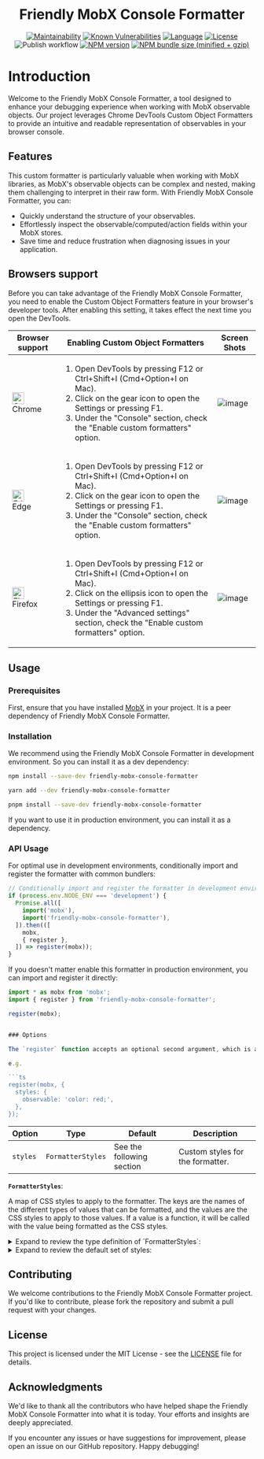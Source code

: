<h1 align="center">Friendly MobX Console Formatter</h1>

<div align="center">

[![Maintainability][maintainability-image]][maintainability-url]
[![Known Vulnerabilities][known-vulnerabilities-image]][known-vulnerabilities-url]
[![Language][language-image]][language-url]
[![License][license-image]][license-url]
![Publish workflow][publish-workflow-image]
[![NPM version][npm-version-image]][npm-version-url]
[![NPM bundle size (minified + gzip)][npm-bundle-size-image]][npm-bundle-size-url]

[maintainability-image]: https://api.codeclimate.com/v1/badges/c27db824b79350f886b0/maintainability
[maintainability-url]: https://codeclimate.com/github/zheeeng/friendly-mobx-console-formatter/maintainability

[known-vulnerabilities-image]: https://snyk.io/test/github/zheeeng/friendly-mobx-console-formatter/badge.svg
[known-vulnerabilities-url]: https://snyk.io/test/github/zheeeng/friendly-mobx-console-formatter

[language-image]: https://img.shields.io/badge/%3C%2F%3E-TypeScript-blue.svg
[language-url]: http://typescriptlang.org/

[license-image]: https://img.shields.io/github/license/mashape/apistatus.svg
[license-url]: https://github.com/zheeeng/friendly-mobx-console-formatter/blob/main/LICENSE

[publish-workflow-image]: https://github.com/zheeeng/friendly-mobx-console-formatter/actions/workflows/publish.yml/badge.svg

[npm-version-image]: https://img.shields.io/npm/v/friendly-mobx-console-formatter.svg
[npm-version-url]: https://www.npmjs.com/package/friendly-mobx-console-formatter

[npm-bundle-size-image]: https://img.shields.io/bundlephobia/minzip/friendly-mobx-console-formatter.svg
[npm-bundle-size-url]: https://unpkg.com/friendly-mobx-console-formatter/dist/index.js
</div>

# Introduction

Welcome to the Friendly MobX Console Formatter, a tool designed to enhance your debugging experience when working with MobX observable objects. Our project leverages Chrome DevTools Custom Object Formatters to provide an intuitive and readable representation of observables in your browser console.

## Features

This custom formatter is particularly valuable when working with MobX libraries, as MobX's observable objects can be complex and nested, making them challenging to interpret in their raw form. With Friendly MobX Console Formatter, you can:

* Quickly understand the structure of your observables.
* Effortlessly inspect the observable/computed/action fields within your MobX stores.
* Save time and reduce frustration when diagnosing issues in your application.

## Browsers support

Before you can take advantage of the Friendly MobX Console Formatter, you need to enable the Custom Object Formatters feature in your browser's developer tools. After enabling this setting, it takes effect the next time you open the DevTools.

| Browser support | Enabling Custom Object Formatters | Screen Shots |
| --------- | --------- | --------- |
| [<img src="https://raw.githubusercontent.com/alrra/browser-logos/master/src/chrome/chrome_48x48.png" alt="Chrome" width="24px" height="24px" />](http://godban.github.io/browsers-support-badges/)<br/>Chrome | <ol><li>Open DevTools by pressing F12 or Ctrl+Shift+I (Cmd+Option+I on Mac).</li><li>Click on the gear icon to open the Settings or pressing F1.</li><li>Under the "Console" section, check the "Enable custom formatters" option.</li></ol> | ![image](https://github.com/zheeeng/friendly-mobx-console-formatter/assets/1303154/82951daf-a8e1-4fa9-803d-893ce9df7bb7) |
| [<img src="https://raw.githubusercontent.com/alrra/browser-logos/master/src/edge/edge_48x48.png" alt="Edge" width="24px" height="24px" />](http://godban.github.io/browsers-support-badges/)<br/> Edge | <ol><li>Open DevTools by pressing F12 or Ctrl+Shift+I (Cmd+Option+I on Mac).</li><li>Click on the gear icon to open the Settings or pressing F1.</li><li>Under the "Console" section, check the "Enable custom formatters" option.</li></ol> | ![image](https://github.com/zheeeng/friendly-mobx-console-formatter/assets/1303154/7a0000dc-7a52-4738-8f46-5682925023a0)
| [<img src="https://raw.githubusercontent.com/alrra/browser-logos/master/src/firefox/firefox_48x48.png" alt="Firefox" width="24px" height="24px" />](http://godban.github.io/browsers-support-badges/)<br/>Firefox | <ol><li>Open DevTools by pressing F12 or Ctrl+Shift+I (Cmd+Option+I on Mac).</li><li>Click on the ellipsis icon to open the Settings or pressing F1.</li><li>Under the "Advanced settings" section, check the "Enable custom formatters" option.</li></ol> | ![image](https://github.com/zheeeng/friendly-mobx-console-formatter/assets/1303154/a2d34864-dc83-4b46-844b-e28459559ec4) |

## Usage

### Prerequisites

First, ensure that you have installed [MobX](https://mobx.js.org/README.html) in your project. It is a peer dependency of Friendly MobX Console Formatter.

### Installation

We recommend using the Friendly MobX Console Formatter in development environment. So you can install it as a dev dependency:

```sh
npm install --save-dev friendly-mobx-console-formatter
```

```sh
yarn add --dev friendly-mobx-console-formatter
```

```sh
pnpm install --save-dev friendly-mobx-console-formatter
```

If you want to use it in production environment, you can install it as a dependency.

### API Usage

For optimal use in development environments, conditionally import and register the formatter with common bundlers:

```ts
// Conditionally import and register the formatter in development environment. The bundler will remove the if statement in production environment.
if (process.env.NODE_ENV === 'development') {
  Promise.all([
    import('mobx'),
    import('friendly-mobx-console-formatter'),
  ]).then(([
    mobx,
    { register },
  ]) => register(mobx));
}
```

If you doesn't matter enable this formatter in production environment, you can import and register it directly:

```ts
import * as mobx from 'mobx';
import { register } from 'friendly-mobx-console-formatter';

register(mobx);
```

```ts

### Options

The `register` function accepts an optional second argument, which is an object of options:

e.g.

```ts
register(mobx, {
  styles: {
    observable: 'color: red;',
  },
});
```

| Option | Type | Default | Description |
| ------ | ---- | ------- | ----------- |
| `styles` | `FormatterStyles` | See the following section | Custom styles for the formatter. |

**`FormatterStyles`**:

A map of CSS styles to apply to the formatter. The keys are the names of the different types of values that can be formatted, and the values are the CSS styles to apply to those values. If a value is a function, it will be called with the value being formatted as the CSS styles.

<details>
<summary>Expand to review the type definition of `FormatterStyles`:</summary>

```ts
// Function type styles is designed to support dynamic styles, such as day/night theme switching.
type FormatterStyles = {
  // Styles for iterable fields.
  list?: string | (() => string);
  object?: string | (() => string);
  array?: string | (() => string);
  set?: string | (() => string);
  map?: string | (() => string);
  prototype?: string | (() => string);
  symbol?: string | (() => string);
  // Styles for non-primitive fields.
  complexValue?: string | (() => string);
  // Badge styles for observable fields.
  observable?: string | (() => string);
  // Badge styles for action fields.
  action?: string | (() => string);
  // Badge styles for computed fields.
  computed?: string | (() => string);
};
```

</details>

<details>
<summary>Expand to review the default set of styles:</summary>

```ts
const defaultFormatterStyles = {
  list: 'color: chocolate; padding-left: 0.25em; margin-bottom: 0.25em; list-style-type: none;',
  object: 'color: red;',
  array: 'color: brown;',
  set: 'color: lightblue;',
  map: 'color: orange;',
  prototype: 'opacity: 0.5;',
  symbol: 'color: orange;',
  complexValue: 'margin-top: 0.25em; padding-left: 1em; border-left: dashed 1px;',
  observable: 'user-select: none; background: #28a745; color: white; padding: 0.25em; margin-right: 0.4em; border-radius: 0.2em; font-weight: light; font-size: 0.75em; line-height: 1em',
  action: 'user-select: none; background: #1e90ff; color: white; padding: 0.25em; margin-right: 0.4em; border-radius: 0.2em; font-weight: light; font-size: 0.75em; line-height: 1em',
  computed: 'user-select: none; background: #dc3545; color: white; padding: 0.25em; margin-right: 0.4em; border-radius: 0.2em; font-weight: light; font-size: 0.75em; line-height: 1em',
};
```

</details>

## Contributing

We welcome contributions to the Friendly MobX Console Formatter project. If you'd like to contribute, please fork the repository and submit a pull request with your changes.

## License

This project is licensed under the MIT License - see the [LICENSE](./LICENSE) file for details.

## Acknowledgments

We'd like to thank all the contributors who have helped shape the Friendly MobX Console Formatter into what it is today. Your efforts and insights are deeply appreciated.

If you encounter any issues or have suggestions for improvement, please open an issue on our GitHub repository. Happy debugging!
